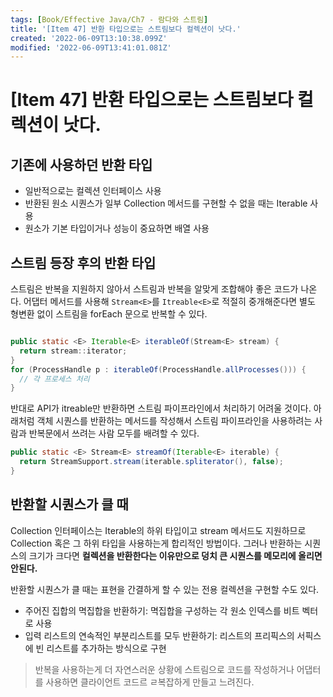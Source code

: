 ```yaml
---
tags: [Book/Effective Java/Ch7 - 람다와 스트림]
title: '[Item 47] 반환 타입으로는 스트림보다 컬렉션이 낫다.'
created: '2022-06-09T13:10:38.099Z'
modified: '2022-06-09T13:41:01.081Z'
---
```


# [Item 47] 반환 타입으로는 스트림보다 컬렉션이 낫다.

## 기존에 사용하던 반환 타입

- 일반적으로는 컬렉션 인터페이스 사용
- 반환된 원소 시퀀스가 일부 Collection 메서드를 구현할 수 없을 때는 Iterable 사용
- 원소가 기본 타입이거나 성능이 중요하면 배열 사용

## 스트림 등장 후의 반환 타입

스트림은 반복을 지원하지 않아서 스트림과 반복을 알맞게 조합해야 좋은 코드가 나온다. 어댑터 메서드를 사용해 `Stream<E>`를 `Itreable<E>`로 적절히 중개해준다면 별도 형변환 없이 스트림을 forEach 문으로 반복할 수 있다.

```java

public static <E> Iterable<E> iterableOf(Stream<E> stream) {
  return stream::iterator;
}
for (ProcessHandle p : iterableOf(ProcessHandle.allProcesses())) {
  // 각 프로세스 처리
}
```

반대로 API가 itreable만 반환하면 스트림 파이프라인에서 처리하기 어려울 것이다. 아래처럼 객체 시퀀스를 반환하는 메서드를 작성해서 스트림 파이프라인을 사용하려는 사람과 반복문에서 쓰려는 사람 모두를 배려할 수 있다.

```java
public static <E> Stream<E> streamOf(Iterable<E> iterable) {
  return StreamSupport.stream(iterable.spliterator(), false);
}
```

## 반환할 시퀀스가 클 때

Collection 인터페이스는 Iterable의 하위 타입이고 stream 메서드도 지원하므로 Collection 혹은 그 하위 타입을 사용하는게 합리적인 방법이다. 그러나 반환하는 시퀀스의 크기가 크다면 **컬렉션을 반환한다는 이유만으로 덩치 큰 시퀀스를 메모리에 올리면 안된다.**

반환할 시퀀스가 클 때는 표현을 간결하게 할 수 있는 전용 컬렉션을 구현할 수도 있다.

- 주어진 집합의 멱집합을 반환하기: 멱집합을 구성하는 각 원소 인덱스를 비트 벡터로 사용
- 입력 리스트의 연속적인 부분리스트를 모두 반환하기: 리스트의 프리픽스의 서픽스에 빈 리스트를 추가하는 방식으로 구현

> 반복을 사용하는게 더 자연스러운 상황에 스트림으로 코드를 작성하거나 어댑터를 사용하면 클라이언트 코드르 ㄹ복잡하게 만들고 느려진다.


